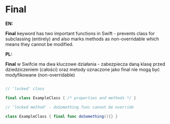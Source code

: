 # Final

**EN:** 

**Final** keyword has two important functions in Swift - prevents class for subclassing (entirely) and also marks methods as non-overridable which means they cannot be modified. 

**PL:**

**Final** w Swifcie ma dwa kluczowe działania - zabezpiecza daną klasę przed dziedziczeniem (całości) oraz metody oznaczone jako final nie mogą być modyfikowane (non-overridable)

```swift 

// 'locked' class 

final class ExampleClass { /* properties and methods */ }

// 'locked method' - doSomething func cannot be override 

class ExampleClass { final func doSomething(){} } 

```
